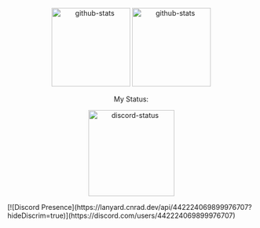 <p align="center" width="100%">
    <img height="160px" src="https://github-readme-stats.vercel.app/api?username=soevielofficial&theme=radical&hide_border=false&include_all_commits=true&count_private=false" alt="github-stats">
    <img height="160px" src="https://github-readme-stats.vercel.app/api/top-langs/?username=soevielofficial&theme=radical&hide_border=false&include_all_commits=true&count_private=false&layout=compact" alt="github-stats">
</p>
<p align="center">My Status:</p>
<p align="center" width="100%">
    <img height="175px" src="https://lanyard.cnrad.dev/api/442224069899976707?theme=dark&hideDiscrim=true)](https://discord.com/users/442224069899976707" alt="discord-status">
</p>
[![Discord Presence](https://lanyard.cnrad.dev/api/442224069899976707?hideDiscrim=true)](https://discord.com/users/442224069899976707)
